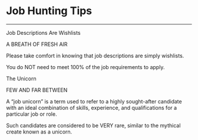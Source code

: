 # Job Hunting Tips 

---

Job Descriptions Are Wishlists

 

A BREATH OF FRESH AIR

Please take comfort in knowing that job descriptions are simply wishlists.

You do NOT need to meet 100% of the job requirements to apply.

 

 

The Unicorn

 

FEW AND FAR BETWEEN

A “job unicorn” is a term used to refer to a highly sought-after candidate with an ideal combination of skills, experience, and qualifications for a particular job or role.

Such candidates are considered to be VERY rare, similar to the mythical create known as a unicorn.
